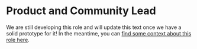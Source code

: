 # Product and Community Lead

We are still developing this role and will update this text once we have a solid prototype for it!
In the meantime, you can [find some context about this role here](https://2i2c.org/blog/2022/job-product-community-lead/).
